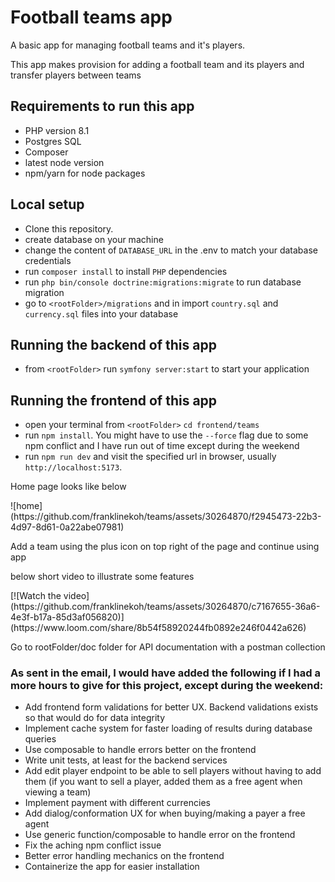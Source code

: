 # Football teams app
<p>A basic app for managing football teams and it's players.</p>
<p>This app makes provision for adding a football team and its players and transfer players between teams</p>

## Requirements to run this app
- PHP version 8.1 
- Postgres SQL
- Composer 
- latest node version 
- npm/yarn for node packages

## Local setup

-   Clone this repository.
-  create database on your machine 
-  change the content of `DATABASE_URL` in the .env to match your database credentials
-  run `composer install` to install `PHP` dependencies
-  run `php bin/console doctrine:migrations:migrate` to run database migration
-  go to `<rootFolder>/migrations` and in import `country.sql` and `currency.sql` files into your database

## Running the backend of this app
-  from `<rootFolder>` run `symfony server:start` to start your application

## Running the frontend of this app
-   open your terminal from `<rootFolder>` `cd frontend/teams` 
-   run `npm install`. You might have to use the `--force` flag due to some npm conflict and I have run out of time except during the weekend
-   run `npm run dev` and visit the specified url in browser, usually `http://localhost:5173`. 

<p>Home page looks like below</p>
![home](https://github.com/franklinekoh/teams/assets/30264870/f2945473-22b3-4d97-8d61-0a22abe07981)
<p>Add a team using the plus icon on top right of the page and continue using app</p>

<p>below short video to illustrate some features</p>
[![Watch the video](https://github.com/franklinekoh/teams/assets/30264870/c7167655-36a6-4e3f-b17a-85d3af056820)](https://www.loom.com/share/8b54f58920244fb0892e246f0442a626)

<p>Go to rootFolder/doc folder for API documentation with a postman collection </p>

###  As sent in the email, I would have added the following if I had a more hours to give for this project, except during the weekend:

- Add frontend form validations for better UX. Backend validations exists so that would do for data integrity
- Implement cache system for faster loading of results during database queries
- Use composable to handle errors better on the frontend
- Write unit tests, at least for the backend services
- Add edit player endpoint to be able to sell players without having to add them (if you want to sell a player, added them as a free agent when viewing a team)
- Implement payment with different currencies
- Add dialog/conformation UX for when buying/making a payer a free agent
- Use generic function/composable to handle error on the frontend
- Fix the aching npm conflict issue 
- Better error handling mechanics on the frontend
- Containerize the app for easier installation

